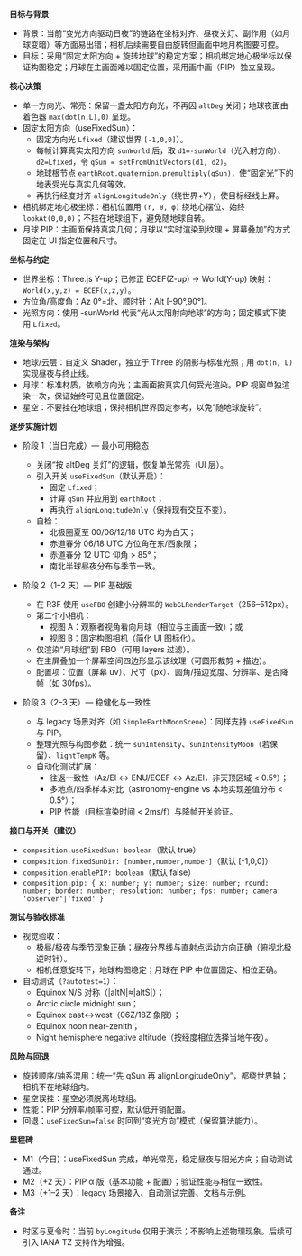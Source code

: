 **目标与背景**
- 背景：当前“变光方向驱动日夜”的链路在坐标对齐、昼夜关灯、副作用（如月球变暗）等方面易出错；相机后续需要自由旋转但画面中地月构图要可控。
- 目标：采用“固定太阳方向 + 旋转地球”的稳定方案；相机绑定地心极坐标以保证构图稳定；月球在主画面难以固定位置，采用画中画（PIP）独立呈现。

**核心决策**
- 单一方向光、常亮：保留一盏太阳方向光，不再因 `altDeg` 关闭；地球夜面由着色器 `max(dot(n,L),0)` 呈现。
- 固定太阳方向（useFixedSun）：
  - 固定方向光 `Lfixed`（建议世界 `[-1,0,0]`）。
  - 每帧计算真实太阳方向 `sunWorld` 后，取 `d1=-sunWorld`（光入射方向）、`d2=Lfixed`，令 `qSun = setFromUnitVectors(d1, d2)`。
  - 地球根节点 `earthRoot.quaternion.premultiply(qSun)`，使“固定光”下的地表受光与真实几何等效。
  - 再执行经度对齐 `alignLongitudeOnly`（绕世界+Y），使目标经线上屏。
- 相机绑定地心极坐标：相机位置用 `(r, θ, φ)` 绕地心摆位、始终 `lookAt(0,0,0)`；不挂在地球组下，避免随地球自转。
- 月球 PIP：主画面保持真实几何；月球以“实时渲染到纹理 + 屏幕叠加”的方式固定在 UI 指定位置和尺寸。

**坐标与约定**
- 世界坐标：Three.js Y-up；已修正 ECEF(Z-up) → World(Y-up) 映射：`World(x,y,z) = ECEF(x,z,y)`。
- 方位角/高度角：Az 0°=北、顺时针；Alt [-90°,90°]。
- 光照方向：使用 -sunWorld 代表“光从太阳射向地球”的方向；固定模式下使用 `Lfixed`。

**渲染与架构**
- 地球/云层：自定义 Shader，独立于 Three 的阴影与标准光照；用 `dot(n, L)` 实现昼夜与终止线。
- 月球：标准材质，依赖方向光；主画面按真实几何受光渲染。PIP 视窗单独渲染一次，保证始终可见且位置固定。
- 星空：不要挂在地球组；保持相机世界固定参考，以免“随地球旋转”。

**逐步实施计划**
- 阶段 1（当日完成）— 最小可用稳态
  - 关闭“按 altDeg 关灯”的逻辑，恢复单光常亮（UI 层）。
  - 引入开关 `useFixedSun`（默认开启）：
    - 固定 `Lfixed`；
    - 计算 `qSun` 并应用到 `earthRoot`；
    - 再执行 `alignLongitudeOnly`（保持现有交互不变）。
  - 自检：
    - 北极圈夏至 00/06/12/18 UTC 均为白天；
    - 赤道春分 06/18 UTC 方位角在东/西象限；
    - 赤道春分 12 UTC 仰角 > 85°；
    - 南北半球昼夜分布与季节一致。

- 阶段 2（1–2 天）— PIP 基础版
  - 在 R3F 使用 `useFBO` 创建小分辨率的 `WebGLRenderTarget`（256–512px）。
  - 第二个小相机：
    - 视图 A：观察者视角看向月球（相位与主画面一致）；或
    - 视图 B：固定构图相机（简化 UI 图标化）。
  - 仅渲染“月球组”到 FBO（可用 layers 过滤）。
  - 在主屏叠加一个屏幕空间四边形显示该纹理（可圆形裁剪 + 描边）。
  - 配置项：位置（屏幕 uv）、尺寸（px）、圆角/描边宽度、分辨率、是否降帧（如 30fps）。

- 阶段 3（2–3 天）— 稳健化与一致性
  - 与 legacy 场景对齐（如 `SimpleEarthMoonScene`）：同样支持 `useFixedSun` 与 PIP。
  - 整理光照与构图参数：统一 `sunIntensity`、`sunIntensityMoon`（若保留）、`lightTempK` 等。
  - 自动化测试扩展：
    - 往返一致性（Az/El ↔ ENU/ECEF ↔ Az/El，非天顶区域 < 0.5°）；
    - 多地点/四季样本对比（astronomy-engine vs 本地实现差值分布 < 0.5°）；
    - PIP 性能（目标渲染时间 < 2ms/f）与降帧开关验证。

**接口与开关（建议）**
- `composition.useFixedSun: boolean`（默认 true）
- `composition.fixedSunDir: [number,number,number]`（默认 [-1,0,0]）
- `composition.enablePIP: boolean`（默认 false）
- `composition.pip: { x: number; y: number; size: number; round: number; border: number; resolution: number; fps: number; camera: 'observer'|'fixed' }`

**测试与验收标准**
- 视觉验收：
  - 极昼/极夜与季节现象正确；昼夜分界线与直射点运动方向正确（俯视北极逆时针）。
  - 相机任意旋转下，地球构图稳定；月球在 PIP 中位置固定、相位正确。
- 自动测试（`?autotest=1`）：
  - Equinox N/S 对称（|altN|≈|altS|）；
  - Arctic circle midnight sun；
  - Equinox east↔west（06Z/18Z 象限）；
  - Equinox noon near-zenith；
  - Night hemisphere negative altitude（按经度相位选择当地午夜）。

**风险与回退**
- 旋转顺序/轴系混用：统一“先 qSun 再 alignLongitudeOnly”，都绕世界轴；相机不在地球组内。
- 星空误挂：星空必须脱离地球组。
- 性能：PIP 分辨率/帧率可控，默认低开销配置。
- 回退：`useFixedSun=false` 时回到“变光方向”模式（保留算法能力）。

**里程碑**
- M1（今日）：useFixedSun 完成，单光常亮，稳定昼夜与阳光方向；自动测试通过。
- M2（+2 天）：PIP α 版（基本功能 + 配置）；验证性能与相位一致性。
- M3（+1–2 天）：legacy 场景接入、自动测试完善、文档与示例。

**备注**
- 时区与夏令时：当前 `byLongitude` 仅用于演示；不影响上述物理现象。后续可引入 IANA TZ 支持作为增强。


